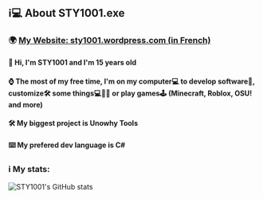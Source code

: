## ℹ️💻 About STY1001.exe
### 🌍 [My Website: sty1001.wordpress.com (in French)](sty1001.wordpress.com) 

#### 👋 Hi, I'm STY1001 and I'm 15 years old
#### ⌚ The most of my free time, I'm on my computer💻 to develop software💾, customize🛠️ some things💻📱💾 or play games🕹️ (Minecraft, Roblox, OSU! and more)   
#### 🛠️ My biggest project is Unowhy Tools
#### ⌨️ My prefered dev language is C#

### ℹ️ My stats:
![STY1001's GitHub stats](https://github-readme-stats.vercel.app/api?username=STY1001&hide=contribs,issues&count_private=true&show_icons=true&theme=dark&title_color=FF0000&text_color=FFFFFF&icon_color=FF0000&bg_color=35,000000,000000,000000,000000,FF0000,000000,000000,FF0000)
